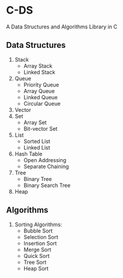 # C-DS
A Data Structures and Algorithms Library in C

## Data Structures

1. Stack
   - Array Stack
   - Linked Stack
2. Queue
   - Priority Queue
   - Array Queue
   - Linked Queue
   - Circular Queue
3. Vector
4. Set
   - Array Set
   - Bit-vector Set
5. List
   - Sorted List
   - Linked List
6. Hash Table
   - Open Addressing
   - Separate Chaining
7. Tree
   - Binary Tree
   - Binary Search Tree
8. Heap

## Algorithms

1. Sorting Algorithms:
    - Bubble Sort
    - Selection Sort
    - Insertion Sort
    - Merge Sort
    - Quick Sort
    - Tree Sort
    - Heap Sort

